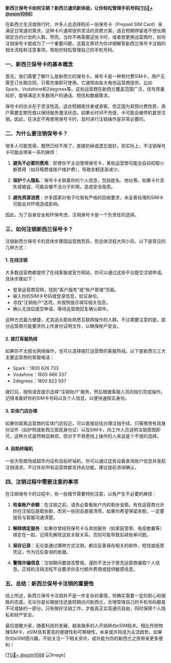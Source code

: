 **新西兰保号卡如何注销？新西兰通讯新体验，让你轻松管理手机号码[[TG💪+ @esim1088](https://t.me/s/esim1088)]**

在新西兰生活或旅行时，许多人会选择购买一张保号卡（Prepaid SIM Card）来满足日常通讯需求。这种卡片通常提供灵活的资费方案，适合短期停留或不想长期绑定合约计划的人群。然而，当你不再需要这张卡时，或者想更换运营商时，如何注销保号卡就成为了一个重要问题。这篇文章将为你详细解答新西兰保号卡注销的相关流程和注意事项，帮助你轻松管理自己的手机号码。

### **一、新西兰保号卡的基本概念**

首先，我们需要了解什么是新西兰的保号卡。保号卡是一种预付费SIM卡，用户无需签订长期合同，只需充值即可使用。它通常由各大电信运营商提供，比如Spark、Vodafone和2degrees等。这些运营商在新西兰覆盖范围广泛，信号质量较好，能够满足大多数用户的通话、短信和数据需求。

保号卡的优点在于灵活性高，适合短期居住者或游客。但正因为其预付费性质，用户需要定期充值以保持服务激活状态。如果长时间不充值，卡可能会被停机甚至注销。因此，在决定不再使用保号卡时，及时进行注销操作是非常必要的。

### **二、为什么要注销保号卡？**

很多人可能觉得，既然已经不用了，直接扔掉或遗忘就好。但实际上，不注销保号卡可能会带来一系列麻烦：

1. **避免不必要的费用**：即使你不主动使用保号卡，某些运营商可能会自动扣取小额费用（如月租费或账户维护费），导致余额逐渐减少。
   
2. **保护个人隐私**：保号卡关联着你的个人信息，包括姓名、地址等。如果卡片丢失或被盗，可能会被不法分子利用，造成安全隐患。

3. **避免资源浪费**：许多国家对电子垃圾有严格的回收要求，未妥善处理的SIM卡可能会对环境造成影响。

因此，为了自身安全和环保考虑，注销保号卡是一个负责任的选择。

### **三、如何注销新西兰保号卡？**

注销新西兰保号卡的具体步骤因运营商而异，但总体流程大同小异。以下是常见的几种方式：

#### **1. 在线注销**
大多数运营商都提供了在线客服或官方网站，你可以通过这些平台提交注销申请。具体步骤如下：
- 登录运营商官网，找到“客户服务”或“账户管理”页面。
- 输入你的SIM卡号码或登录信息，验证身份。
- 寻找“注销账户”选项，并按照提示填写相关信息。
- 确认无误后提交申请，等待运营商回复确认邮件。

这种方式最为便捷，尤其适合那些熟悉互联网操作的人群。不过需要注意的是，部分运营商可能要求你上传身份证明文件，以确保账户安全。

#### **2. 拨打客服热线**
如果你不太擅长网络操作，也可以选择拨打运营商的客服热线。以下是新西兰三大主要运营商的客服电话：
- Spark：1800 626 733
- Vodafone：1800 866 337
- 2degrees：1800 823 937

拨打后，按照语音提示选择“注销账户”服务，然后根据客服人员的指引完成操作。记得准备好你的SIM卡号码以及个人信息，以便快速核实身份。

#### **3. 实体门店办理**
如果你距离运营商的实体门店较近，可以直接前往办理注销手续。只需携带有效身份证件（如护照或新西兰居民身份证）以及SIM卡，向工作人员说明注销意图即可。这种方式虽然稍显麻烦，但对于不熟悉线上操作的人来说是个不错的选择。

#### **4. 自助终端机**
一些大型商场或超市内设有自助终端机，你可以通过这些设备查询账户信息并发起注销请求。不过并非所有运营商都支持此功能，建议提前咨询确认。

### **四、注销过程中需要注意的事项**

在注销保号卡的过程中，有一些细节需要特别注意，以免产生不必要的麻烦：

1. **检查账户余额**：在注销之前，请务必查看账户内的剩余金额。有些运营商允许你在注销后提取余额，而另一些则会直接清零。如果你希望保留余额，一定要提前与客服沟通清楚。

2. **解除绑定服务**：如果你曾经将保号卡与其他服务（如家庭宽带、电视套餐等）绑定在一起，记得先解除这些关联关系，否则可能导致后续账单问题。

3. **保存记录**：无论是通过哪种方式注销，都应妥善保存相关的邮件、短信或纸质凭证，作为日后查询的依据。

4. **警惕诈骗信息**：注销期间要提高警惕，谨防不法分子冒充运营商骗取个人信息。正规的注销流程不会要求你支付额外费用或提供敏感信息。

### **五、总结：新西兰保号卡注销的重要性**

综上所述，新西兰保号卡注销并不是一件复杂的事情，但确实需要一定的耐心和细致的态度。无论你是长期居住还是短期访问新西兰，合理管理自己的手机号码都是不可或缺的一部分。只有做好注销工作，才能真正实现通讯自由，同时保障个人隐私和财产安全。

最后提醒大家，随着科技的发展，越来越多的人开始转向eSIM技术。相比传统物理SIM卡，eSIM具有更高的便捷性和可移植性，未来或许将成为主流趋势。如果你对eSIM感兴趣，不妨关注一下相关资讯，或许能为你的新西兰之旅带来更多便利！

[[TG💪+ @esim1088](https://t.me/s/esim1088) ![Image](https://i.postimg.cc/4NQfJmqS/Snipaste-2025-05-13-00-14-12.png)]